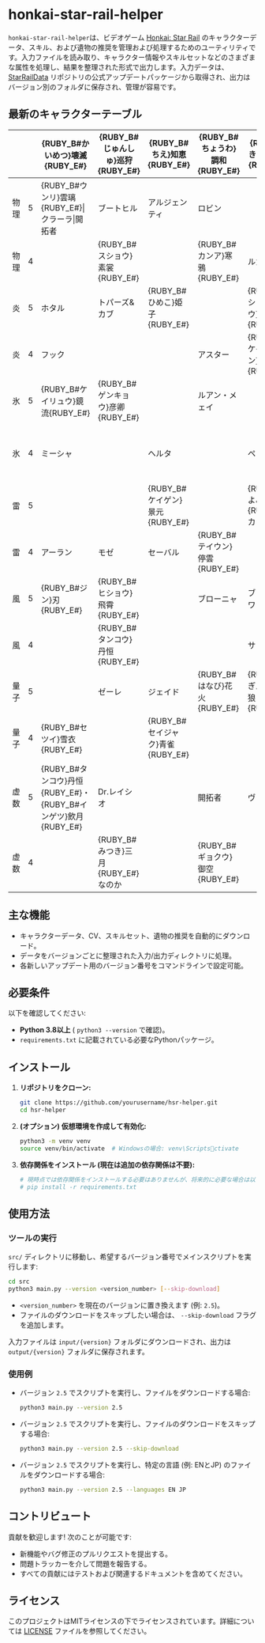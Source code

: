 # honkai-star-rail-helper

`honkai-star-rail-helper`は、ビデオゲーム [Honkai: Star Rail](https://en.wikipedia.org/wiki/Honkai:_Star_Rail) のキャラクターデータ、スキル、および遺物の推奨を管理および処理するためのユーティリティです。入力ファイルを読み取り、キャラクター情報やスキルセットなどのさまざまな属性を処理し、結果を整理された形式で出力します。入力データは、[StarRailData](https://github.com/Dimbreath/StarRailData/tree/master) リポジトリの公式アップデートパッケージから取得され、出力はバージョン別のフォルダに保存され、管理が容易です。

## 最新のキャラクターテーブル
<!-- CHARACTER_TABLE_START -->
|    |   | {RUBY_B#かいめつ}壊滅{RUBY_E#}                          | {RUBY_B#じゅんしゅ}巡狩{RUBY_E#}  | {RUBY_B#ちえ}知恵{RUBY_E#}    | {RUBY_B#ちょうわ}調和{RUBY_E#} | {RUBY_B#きょむ}虚無{RUBY_E#}     | {RUBY_B#そんご}存護{RUBY_E#}    | {RUBY_B#ほうじょう}豊穣{RUBY_E#} |
| -- | - | ------------------------------------------------- | -------------------------- | ------------------------- | ------------------------ | --------------------------- | -------------------------- | ------------------------- |
| 物理 | 5 | {RUBY_B#ウンリ}雲璃{RUBY_E#}\|クラーラ\|開拓者                | ブートヒル                      | アルジェンティ                   | ロビン                      |                             |                            |                           |
| 物理 | 4 |                                                   | {RUBY_B#スショウ}素裳{RUBY_E#}   |                           | {RUBY_B#カンア}寒鴉{RUBY_E#}  | ルカ                          |                            | ナターシャ                     |
| 炎  | 5 | ホタル                                               | トパーズ&カブ                    | {RUBY_B#ひめこ}姫子{RUBY_E#}   |                          | {RUBY_B#ショウキュウ}椒丘{RUBY_E#}  | 開拓者                        | {RUBY_B#レイサ}霊砂{RUBY_E#}   |
| 炎  | 4 | フック                                               |                            |                           | アスター                     | {RUBY_B#ケイナイフン}桂乃芬{RUBY_E#} |                            | ギャラガー                     |
| 氷  | 5 | {RUBY_B#ケイリュウ}鏡流{RUBY_E#}                         | {RUBY_B#ゲンキョウ}彦卿{RUBY_E#}  |                           | ルアン・メェイ                  |                             | ジェパード                      |                           |
| 氷  | 4 | ミーシャ                                              |                            | ヘルタ                       |                          | ペラ                          | {RUBY_B#みつき}三月{RUBY_E#}なのか |                           |
| 雷  | 5 |                                                   |                            | {RUBY_B#ケイゲン}景元{RUBY_E#}  |                          | {RUBY_B#よみ}黄泉{RUBY_E#}\|カフカ |                            | {RUBY_B#ビャクロ}白露{RUBY_E#}  |
| 雷  | 4 | アーラン                                              | モゼ                         | セーバル                      | {RUBY_B#テイウン}停雲{RUBY_E#} |                             |                            |                           |
| 風  | 5 | {RUBY_B#ジン}刃{RUBY_E#}                             | {RUBY_B#ヒショウ}飛霄{RUBY_E#}   |                           | ブローニャ                    | ブラックスワン                     |                            | フォフォ                      |
| 風  | 4 |                                                   | {RUBY_B#タンコウ}丹恒{RUBY_E#}   |                           |                          | サンポ                         |                            |                           |
| 量子 | 5 |                                                   | ゼーレ                        | ジェイド                      | {RUBY_B#はなび}花火{RUBY_E#}  | {RUBY_B#ぎんろう}銀狼{RUBY_E#}    | {RUBY_B#フゲン}符玄{RUBY_E#}    |                           |
| 量子 | 4 | {RUBY_B#セツイ}雪衣{RUBY_E#}                           |                            | {RUBY_B#セイジャク}青雀{RUBY_E#} |                          |                             |                            | リンクス                      |
| 虚数 | 5 | {RUBY_B#タンコウ}丹恒{RUBY_E#}・{RUBY_B#インゲツ}飲月{RUBY_E#} | Dr.レイシオ                    |                           | 開拓者                      | ヴェルト                        | アベンチュリン                    | {RUBY_B#ラセツ}羅刹{RUBY_E#}   |
| 虚数 | 4 |                                                   | {RUBY_B#みつき}三月{RUBY_E#}なのか |                           | {RUBY_B#ギョクウ}御空{RUBY_E#} |                             |                            |                           |
<!-- CHARACTER_TABLE_END -->

## 主な機能
- キャラクターデータ、CV、スキルセット、遺物の推奨を自動的にダウンロード。
- データをバージョンごとに整理された入力/出力ディレクトリに処理。
- 各新しいアップデート用のバージョン番号をコマンドラインで設定可能。

## 必要条件

以下を確認してください:
- **Python 3.8以上** ( `python3 --version` で確認)。
- `requirements.txt` に記載されている必要なPythonパッケージ。

## インストール

1. **リポジトリをクローン:**
   ```bash
   git clone https://github.com/yourusername/hsr-helper.git
   cd hsr-helper
   ```

2. **(オプション) 仮想環境を作成して有効化:**
   ```bash
   python3 -m venv venv
   source venv/bin/activate  # Windowsの場合: venv\Scriptsctivate
   ```

3. **依存関係をインストール (現在は追加の依存関係は不要):**
   ```bash
   # 現時点では依存関係をインストールする必要はありませんが、将来的に必要な場合は以下を実行します:
   # pip install -r requirements.txt
   ```

## 使用方法

### ツールの実行
   `src/` ディレクトリに移動し、希望するバージョン番号でメインスクリプトを実行します:
   ```bash
   cd src
   python3 main.py --version <version_number> [--skip-download]
   ```

   - `<version_number>` を現在のバージョンに置き換えます (例: `2.5`)。
   - ファイルのダウンロードをスキップしたい場合は、 `--skip-download` フラグを追加します。

   入力ファイルは `input/{version}` フォルダにダウンロードされ、出力は `output/{version}` フォルダに保存されます。

### 使用例

- バージョン `2.5` でスクリプトを実行し、ファイルをダウンロードする場合:
  ```bash
  python3 main.py --version 2.5
  ```

- バージョン `2.5` でスクリプトを実行し、ファイルのダウンロードをスキップする場合:
  ```bash
  python3 main.py --version 2.5 --skip-download
  ```

- バージョン `2.5` でスクリプトを実行し、特定の言語 (例: ENとJP) のファイルをダウンロードする場合:
  ```bash
  python3 main.py --version 2.5 --languages EN JP
  ```

## コントリビュート

貢献を歓迎します! 次のことが可能です:
- 新機能やバグ修正のプルリクエストを提出する。
- 問題トラッカーを介して問題を報告する。
- すべての貢献にはテストおよび関連するドキュメントを含めてください。

## ライセンス

このプロジェクトはMITライセンスの下でライセンスされています。詳細については [LICENSE](LICENSE) ファイルを参照してください。
